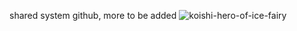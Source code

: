 shared system github, more to be added
![koishi-hero-of-ice-fairy](https://github.com/user-attachments/assets/89d0ad0b-7c40-4ef1-80f8-6611dd50ad73)
